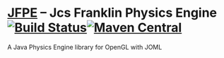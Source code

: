 # [JFPE](https://jcs-ci.github.io/JFPE/) – Jcs Franklin Physics Engine [![Build Status](https://travis-ci.org/JCS-CI/JFPE.svg?branch=master)](https://travis-ci.org/JCS-CI/JFPE)[![Maven Central](https://maven-badges.herokuapp.com/maven-central/io.github.jcs-ci/jfpe/badge.svg)](http://search.maven.org/#search%7Cga%7C1%7Ca%3A%22jfpe%22)

A Java Physics Engine library for OpenGL with JOML
